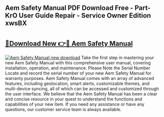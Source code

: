 ## Aem Safety Manual PDF Download Free - Part-KrO User Guide Repair - Service Owner Edition xwsBX

# <h2><a href="http://bc43542.oget.top/?id=Aem+Safety+Manual">🔗Download New 👉🔴 Aem Safety Manual</a></h2>

[![Aem Safety Manual new download](https://i.imgur.com/5g1atiW.png)](http://bc43542.oget.top/?id=Aem+Safety+Manual)
Take the first step in mastering your new Aem Safety Manual with this comprehensive user manual, covering installation, operation, and maintenance. Please Note the Serial Number Locate and record the serial number of your new Aem Safety Manual for warranty purposes. Aem Safety Manual comes with an array of advanced features, including geolocation, smart alerts, customizable themes, and multi-device syncing, all of which can be accessed and customized through the user interface. We believe that the Aem Safety Manual has been a clear and concise resource in your quest to understand the functions and capabilities of your new item. If you need any assistance or have any questions, our customer service team is always available.
